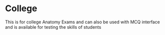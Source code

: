 # College
This is for college Anatomy Exams and can also be used with MCQ interface and is available for testing the skills of students 

